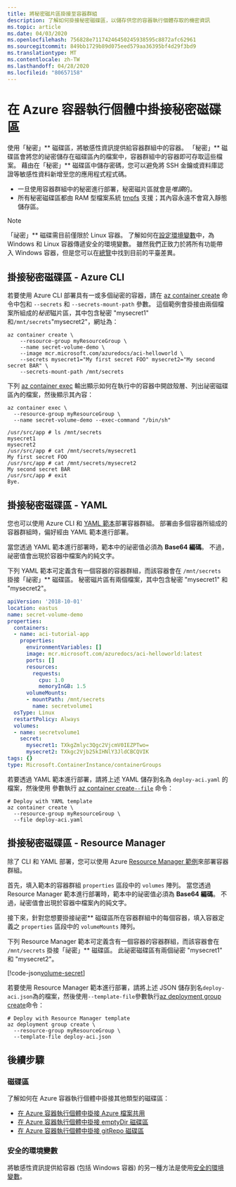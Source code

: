 ```yaml
---
title: 將秘密磁片區掛接至容器群組
description: 了解如何掛接秘密磁碟區，以儲存供您的容器執行個體存取的機密資訊
ms.topic: article
ms.date: 04/03/2020
ms.openlocfilehash: 756828e71174246450245938595c8872afc62961
ms.sourcegitcommit: 849bb1729b89d075eed579aa36395bf4d29f3bd9
ms.translationtype: MT
ms.contentlocale: zh-TW
ms.lasthandoff: 04/28/2020
ms.locfileid: "80657158"
---
```

# <a name="mount-a-secret-volume-in-azure-container-instances"></a>在 Azure 容器執行個體中掛接秘密磁碟區

使用「秘密」** 磁碟區，將敏感性資訊提供給容器群組中的容器。 「秘密」** 磁碟區會將您的祕密儲存在磁碟區內的檔案中，容器群組中的容器即可存取這些檔案。 藉由在「秘密」** 磁碟區中儲存密碼，您可以避免將 SSH 金鑰或資料庫認證等敏感性資料新增至您的應用程式程式碼。

* 一旦使用容器群組中的秘密進行部署，秘密磁片區就會是*唯讀*的。
* 所有秘密磁碟區都由 RAM 型檔案系統 [tmpfs][tmpfs] 支援；其內容永遠不會寫入靜態儲存區。

> [!NOTE]
> 「祕密」** 磁碟需目前僅限於 Linux 容器。 了解如何在[設定環境變數](container-instances-environment-variables.md)中，為 Windows 和 Linux 容器傳遞安全的環境變數。 雖然我們正致力於將所有功能帶入 Windows 容器，但是您可以在[總覽](container-instances-overview.md#linux-and-windows-containers)中找到目前的平臺差異。

## <a name="mount-secret-volume---azure-cli"></a>掛接秘密磁碟區 - Azure CLI

若要使用 Azure CLI 部署具有一或多個祕密的容器，請在 [az container create][az-container-create] 命令中包和 `--secrets` 和 `--secrets-mount-path` 參數。 這個範例會掛接由兩個檔案所組成的*秘密*磁片區，其中包含秘密 "mysecret1" 和`/mnt/secrets`"mysecret2"，網址為：

```azurecli-interactive
az container create \
    --resource-group myResourceGroup \
    --name secret-volume-demo \
    --image mcr.microsoft.com/azuredocs/aci-helloworld \
    --secrets mysecret1="My first secret FOO" mysecret2="My second secret BAR" \
    --secrets-mount-path /mnt/secrets
```

下列 [az container exec][az-container-exec] 輸出顯示如何在執行中的容器中開啟殼層、列出祕密磁碟區內的檔案，然後顯示其內容：

```azurecli
az container exec \
  --resource-group myResourceGroup \
  --name secret-volume-demo --exec-command "/bin/sh"
```

```output
/usr/src/app # ls /mnt/secrets
mysecret1
mysecret2
/usr/src/app # cat /mnt/secrets/mysecret1
My first secret FOO
/usr/src/app # cat /mnt/secrets/mysecret2
My second secret BAR
/usr/src/app # exit
Bye.
```

## <a name="mount-secret-volume---yaml"></a>掛接秘密磁碟區 - YAML

您也可以使用 Azure CLI 和 [YAML 範本](container-instances-multi-container-yaml.md)部署容器群組。 部署由多個容器所組成的容器群組時，偏好經由 YAML 範本進行部署。

當您透過 YAML 範本進行部署時，範本中的祕密值必須為 **Base64 編碼**。 不過，祕密值會出現於容器中檔案內的純文字。

下列 YAML 範本可定義含有一個容器的容器群組，而該容器會在 `/mnt/secrets` 掛接「祕密」** 磁碟區。 秘密磁片區有兩個檔案，其中包含秘密 "mysecret1" 和 "mysecret2"。

```yaml
apiVersion: '2018-10-01'
location: eastus
name: secret-volume-demo
properties:
  containers:
  - name: aci-tutorial-app
    properties:
      environmentVariables: []
      image: mcr.microsoft.com/azuredocs/aci-helloworld:latest
      ports: []
      resources:
        requests:
          cpu: 1.0
          memoryInGB: 1.5
      volumeMounts:
      - mountPath: /mnt/secrets
        name: secretvolume1
  osType: Linux
  restartPolicy: Always
  volumes:
  - name: secretvolume1
    secret:
      mysecret1: TXkgZmlyc3Qgc2VjcmV0IEZPTwo=
      mysecret2: TXkgc2Vjb25kIHNlY3JldCBCQVIK
tags: {}
type: Microsoft.ContainerInstance/containerGroups
```

若要透過 YAML 範本進行部署，請將上述 YAML 儲存到名為 `deploy-aci.yaml` 的檔案，然後使用  參數執行 [az container create`--file`][az-container-create] 命令：

```azurecli-interactive
# Deploy with YAML template
az container create \
  --resource-group myResourceGroup \
  --file deploy-aci.yaml
```

## <a name="mount-secret-volume---resource-manager"></a>掛接秘密磁碟區 - Resource Manager

除了 CLI 和 YAML 部署，您可以使用 Azure [Resource Manager 範例](/azure/templates/microsoft.containerinstance/containergroups)來部署容器群組。

首先，填入範本的容器群組 `properties` 區段中的 `volumes` 陣列。 當您透過 Resource Manager 範本進行部署時，範本中的祕密值必須為 **Base64 編碼**。 不過，祕密值會出現於容器中檔案內的純文字。

接下來，針對您想要掛接祕密** 磁碟區所在容器群組中的每個容器，填入容器定義之 `properties` 區段中的 `volumeMounts` 陣列。

下列 Resource Manager 範本可定義含有一個容器的容器群組，而該容器會在 `/mnt/secrets` 掛接「祕密」** 磁碟區。 此祕密磁碟區有兩個祕密 "mysecret1" 和 "mysecret2"。

<!-- https://github.com/Azure/azure-docs-json-samples/blob/master/container-instances/aci-deploy-volume-secret.json -->
[!code-json[volume-secret](~/azure-docs-json-samples/container-instances/aci-deploy-volume-secret.json)]

若要使用 Resource Manager 範本進行部署，請將上述 JSON 儲存到名`deploy-aci.json`為的檔案，然後使用`--template-file`參數執行[az deployment group create][az-deployment-group-create]命令：

```azurecli-interactive
# Deploy with Resource Manager template
az deployment group create \
  --resource-group myResourceGroup \
  --template-file deploy-aci.json
```

## <a name="next-steps"></a>後續步驟

### <a name="volumes"></a>磁碟區

了解如何在 Azure 容器執行個體中掛接其他類型的磁碟區：

* [在 Azure 容器執行個體中掛接 Azure 檔案共用](container-instances-volume-azure-files.md)
* [在 Azure 容器執行個體中掛接 emptyDir 磁碟區](container-instances-volume-emptydir.md)
* [在 Azure 容器執行個體中掛接 gitRepo 磁碟區](container-instances-volume-gitrepo.md)

### <a name="secure-environment-variables"></a>安全的環境變數

將敏感性資訊提供給容器 (包括 Windows 容器) 的另一種方法是使用[安全的環境變數](container-instances-environment-variables.md#secure-values)。

<!-- LINKS - External -->
[tmpfs]: https://wikipedia.org/wiki/Tmpfs

<!-- LINKS - Internal -->
[az-container-create]: /cli/azure/container#az-container-create
[az-container-exec]: /cli/azure/container#az-container-exec
[az-deployment-group-create]: /cli/azure/deployment/group#az-deployment-group-create
